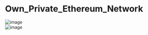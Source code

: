 # Own_Private_Ethereum_Network
![image](https://github.com/Thameera08/Own_Private_Ethereum_Network/assets/84010024/fce42a35-7f85-4db4-926f-eb84a70e7ae3)
<br>
![image](https://github.com/Thameera08/Own_Private_Ethereum_Network/assets/84010024/4af590b3-34b3-406f-9a28-062acb973f6a)
